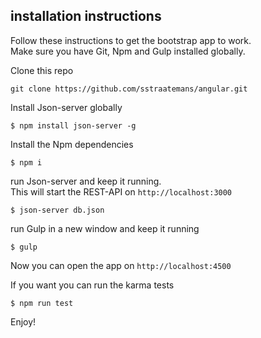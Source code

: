 ## installation instructions
Follow these instructions to get the bootstrap app to work.  
Make sure you have Git, Npm and Gulp installed globally.

Clone this repo
```
git clone https://github.com/sstraatemans/angular.git
```
Install Json-server globally   
```
$ npm install json-server -g
```
Install the Npm dependencies
```
$ npm i
```
run Json-server and keep it running.  
This will start the REST-API on `http://localhost:3000`
```
$ json-server db.json
```
run Gulp in a new window and keep it running
```
$ gulp
```
Now you can open the app on `http://localhost:4500`

If you want you can run the karma tests
```
$ npm run test
```

Enjoy!
